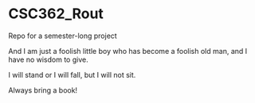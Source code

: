 # CSC362_Rout
Repo for  a semester-long project

And I am just a foolish little boy who has become a foolish old man, and I have no wisdom to give.

I will stand or I will fall, but I will not sit.

Always bring a book!
